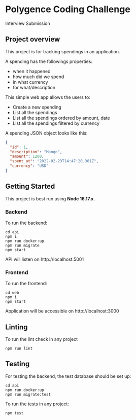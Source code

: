 # Polygence Coding Challenge

Interview Submission

## Project overview

This project is for tracking spendings in an application.

A spending has the followings properties:

- when it happened
- how much did we spend
- in what currency
- for what/description

This simple web app allows the users to:

- Create a new spending
- List all the spendings
- List all the spendings ordered by amount, date
- List all the spendings filtered by currency

A spending JSON object looks like this:

```json
{
  "id": 1,
  "description": "Mango",
  "amount": 1200,
  "spent_at": "2022-02-23T14:47:20.381Z",
  "currency": "USD"
}
```

## Getting Started

This project is best run using **Node 16.17.x**.

### Backend

To run the backend:

```shell
cd api
npm i
npm run docker:up
npm run migrate
npm start
```

API will listen on http://localhost:5001

### Frontend

To run the frontend:

```shell
cd web
npm i
npm start
```

Application will be accessible on http://localhost:3000

## Linting

To run the lint check in any project

```shell
npm run lint
```

## Testing

For testing the backend, the test database should be set up:

```shell
cd api
npm run docker:up
npm run migrate:test
```

To run the tests in any project:

```shell
npm test
```

